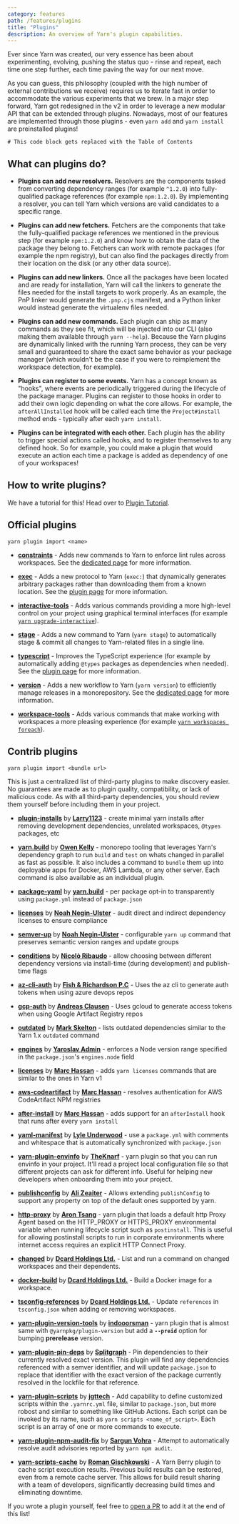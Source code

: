 ```yaml
---
category: features
path: /features/plugins
title: "Plugins"
description: An overview of Yarn's plugin capabilities.
---
```


Ever since Yarn was created, our very essence has been about experimenting, evolving, pushing the status quo - rinse and repeat, each time one step further, each time paving the way for our next move.

As you can guess, this philosophy (coupled with the high number of external contributions we receive) requires us to iterate fast in order to accommodate the various experiments that we brew. In a major step forward, Yarn got redesigned in the v2 in order to leverage a new modular API that can be extended through plugins. Nowadays, most of our features are implemented through those plugins - even `yarn add` and `yarn install` are preinstalled plugins!

```toc
# This code block gets replaced with the Table of Contents
```

## What can plugins do?

  - **Plugins can add new resolvers.** Resolvers are the components tasked from converting dependency ranges (for example `^1.2.0`) into fully-qualified package references (for example `npm:1.2.0`). By implementing a resolver, you can tell Yarn which versions are valid candidates to a specific range.

  - **Plugins can add new fetchers.** Fetchers are the components that take the fully-qualified package references we mentioned in the previous step (for example `npm:1.2.0`) and know how to obtain the data of the package they belong to. Fetchers can work with remote packages (for example the npm registry), but can also find the packages directly from their location on the disk (or any other data source).

  - **Plugins can add new linkers.** Once all the packages have been located and are ready for installation, Yarn will call the linkers to generate the files needed for the install targets to work properly. As an example, the PnP linker would generate the `.pnp.cjs` manifest, and a Python linker would instead generate the virtualenv files needed.

  - **Plugins can add new commands.** Each plugin can ship as many commands as they see fit, which will be injected into our CLI (also making them available through `yarn --help`). Because the Yarn plugins are dynamically linked with the running Yarn process, they can be very small and guaranteed to share the exact same behavior as your package manager (which wouldn't be the case if you were to reimplement the workspace detection, for example).

  - **Plugins can register to some events.** Yarn has a concept known as "hooks", where events are periodically triggered during the lifecycle of the package manager. Plugins can register to those hooks in order to add their own logic depending on what the core allows. For example, the `afterAllInstalled` hook will be called each time the `Project#install` method ends - typically after each `yarn install`.

  - **Plugins can be integrated with each other.** Each plugin has the ability to trigger special actions called hooks, and to register themselves to any defined hook. So for example, you could make a plugin that would execute an action each time a package is added as dependency of one of your workspaces!

## How to write plugins?

We have a tutorial for this! Head over to [Plugin Tutorial](/advanced/plugin-tutorial).

## Official plugins

```
yarn plugin import <name>
```

- [**constraints**](https://github.com/yarnpkg/berry/tree/master/packages/plugin-constraints) - Adds new commands to Yarn to enforce lint rules across workspaces. See the [dedicated page](/features/constraints) for more information.

- [**exec**](https://github.com/yarnpkg/berry/tree/master/packages/plugin-exec) - Adds a new protocol to Yarn (`exec:`) that dynamically generates arbitrary packages rather than downloading them from a known location. See the [plugin page](https://github.com/yarnpkg/berry/tree/master/packages/plugin-exec) for more information.

- [**interactive-tools**](https://github.com/yarnpkg/berry/tree/master/packages/plugin-interactive-tools) - Adds various commands providing a more high-level control on your project using graphical terminal interfaces (for example [`yarn upgrade-interactive`](/cli/upgrade-interactive)).

- [**stage**](https://github.com/yarnpkg/berry/tree/master/packages/plugin-stage) - Adds a new command to Yarn (`yarn stage`) to automatically stage & commit all changes to Yarn-related files in a single line.

- [**typescript**](https://github.com/yarnpkg/berry/tree/master/packages/plugin-typescript) - Improves the TypeScript experience (for example by automatically adding `@types` packages as dependencies when needed). See the [plugin page](https://github.com/yarnpkg/berry/tree/master/packages/plugin-typescript) for more information.

- [**version**](https://github.com/yarnpkg/berry/tree/master/packages/plugin-version) - Adds a new workflow to Yarn (`yarn version`) to efficiently manage releases in a monorepository. See the [dedicated page](/features/release-workflow) for more information.

- [**workspace-tools**](https://github.com/yarnpkg/berry/tree/master/packages/plugin-workspace-tools) - Adds various commands that make working with workspaces a more pleasing experience (for example [`yarn workspaces foreach`](/cli/workspaces/foreach)).

## Contrib plugins

```
yarn plugin import <bundle url>
```

This is just a centralized list of third-party plugins to make discovery easier. No guarantees are made as to plugin quality, compatibility, or lack of malicious code. As with all third-party dependencies, you should review them yourself before including them in your project.

- [**plugin-installs**](https://gitlab.com/Larry1123/yarn-contrib/-/blob/master/packages/plugin-production-install/README.md) by [**Larry1123**](https://gitlab.com/Larry1123) - create minimal yarn installs after removing development dependencies, unrelated workspaces, `@types` packages, etc

- [**yarn.build**](https://yarn.build/) by [**Owen Kelly**](https://github.com/ojkelly/yarn.build) - monorepo tooling that leverages Yarn's dependency graph to run `build` and `test` on whats changed in parallel as fast as possible. It also includes a command to `bundle` them up into deployable apps for Docker, AWS Lambda, or any other server. Each command is also available as an individual plugin.

- [**package-yaml**](https://github.com/ojkelly/yarn.build#plugin-package-yaml) by [**yarn.build**](https://github.com/ojkelly/yarn.build) - per package opt-in to transparently using `package.yml` instead of `package.json`

- [**licenses**](https://github.com/tophat/yarn-plugin-licenses) by [**Noah Negin-Ulster**](https://noahnu.com/) - audit direct and indirect dependency licenses to ensure compliance

- [**semver-up**](https://github.com/tophat/yarn-plugin-semver-up) by [**Noah Negin-Ulster**](https://noahnu.com/) - configurable `yarn up` command that preserves semantic version ranges and update groups

- [**conditions**](https://github.com/nicolo-ribaudo/yarn-plugin-conditions) by [**Nicolò Ribaudo**](https://twitter.com/NicoloRibaudo) - allow choosing between different dependency versions via install-time (during development) and publish-time flags

- [**az-cli-auth**](https://github.com/FishandRichardsonPC/yarn-plugin-az-cli-auth) by [**Fish & Richardson P.C**](https://fr.com) - Uses the az cli to generate auth tokens when using azure devops repos

- [**gcp-auth**](https://github.com/AndyClausen/yarn-plugin-gcp-auth) by [**Andreas Clausen**](https://github.com/AndyClausen) - Uses gcloud to generate access tokens when using Google Artifact Registry repos

- [**outdated**](https://github.com/mskelton/yarn-plugin-outdated) by [**Mark Skelton**](https://github.com/mskelton) - lists outdated dependencies similar to the Yarn 1.x `outdated` command

- [**engines**](https://github.com/devoto13/yarn-plugin-engines) by [**Yaroslav Admin**](https://github.com/devoto13) - enforces a Node version range specified in the `package.json`'s `engines.node` field

- [**licenses**](https://github.com/mhassan1/yarn-plugin-licenses) by [**Marc Hassan**](https://github.com/mhassan1) - adds `yarn licenses` commands that are similar to the ones in Yarn v1

- [**aws-codeartifact**](https://github.com/mhassan1/yarn-plugin-aws-codeartifact) by [**Marc Hassan**](https://github.com/mhassan1) - resolves authentication for AWS CodeArtifact NPM registries

- [**after-install**](https://github.com/mhassan1/yarn-plugin-after-install) by [**Marc Hassan**](https://github.com/mhassan1) - adds support for an `afterInstall` hook that runs after every `yarn install`

- [**yaml-manifest**](https://github.com/lyleunderwood/yarn-plugin-yaml-manifest) by [**Lyle Underwood**](https://github.com/lyleunderwood) - use a `package.yml` with comments and whitespace that is automatically synchronized with `package.json`

- [**yarn-plugin-envinfo**](https://github.com/TheKnarf/yarn-plugin-envinfo) by [**TheKnarf**](https://github.com/TheKnarf) - yarn plugin so that you can run envinfo in your project. It'll read a project local configuration file so that different projects can ask for different info. Useful for helping new developers when onboarding them into your project.

- [**publishconfig**](https://github.com/alizeait/yarn-plugin-publishconfig) by [**Ali Zeaiter**](https://github.com/alizeait) - Allows extending `publishConfig` to support any property on top of the default ones supported by yarn.

- [**http-proxy**](https://github.com/arontsang/yarn-plugin-http-proxy) by [**Aron Tsang**](https://github.com/arontsang) - yarn plugin that loads a default http Proxy Agent based on the HTTP_PROXY or HTTPS_PROXY environmental variable when running lifecycle script such as `postinstall`. This is useful for allowing postinstall scripts to run in corporate environments where internet access requires an explicit HTTP Connect Proxy.

- [**changed**](https://github.com/Dcard/yarn-plugins/tree/master/packages/changed) by [**Dcard Holdings Ltd.**](https://github.com/Dcard) - List and run a command on changed workspaces and their dependents.

- [**docker-build**](https://github.com/Dcard/yarn-plugins/tree/master/packages/docker-build) by [**Dcard Holdings Ltd.**](https://github.com/Dcard) - Build a Docker image for a workspace.

- [**tsconfig-references**](https://github.com/Dcard/yarn-plugins/tree/master/packages/tsconfig-references) by [**Dcard Holdings Ltd.**](https://github.com/Dcard) - Update `references` in `tsconfig.json` when adding or removing workspaces.

- [**yarn-plugin-version-tools**](https://github.com/indooorsman/yarn-plugins#yarn-plugin-version-tools) by [**indooorsman**](https://github.com/indooorsman) - yarn plugin that is almost same with `@yarnpkg/plugin-version` but add a **`--preid`** option for bumping **prerelease** version.

- [**yarn-plugin-pin-deps**](https://github.com/splitgraph/yarn-plugin-pin-deps) by [**Splitgraph**](https://github.com/splitgraph) - Pin dependencies to their currently resolved exact version. This plugin will find any dependencies referenced with a semver identifier, and will update `package.json` to replace that identifier with the exact version of the package currently resolved in the lockfile for that reference.

- [**yarn-plugin-scripts**](https://github.com/jgttech/yarn-plugin-scripts) by [**jgttech**](https://github.com/jgttech) - Add capability to define customized scripts within the `.yarnrc.yml` file, similar to `package.json`, but more robost and similar to something like GitHub Actions. Each script can be invoked by its name, such as `yarn scripts <name_of_script>`. Each script is an array of one or more commands to execute.

- [**yarn-plugin-npm-audit-fix**](https://github.com/sargunv/yarn-plugin-npm-audit-fix) by [**Sargun Vohra**](https://github.com/sargunv) - Attempt to automatically resolve audit advisories reported by `yarn npm audit`.

- [**yarn-scripts-cache**](https://github.com/rgischk/yarn-scripts-cache) by [**Roman Gischkowski**](https://github.com/rgischk) - A Yarn Berry plugin to cache script execution results. Previous build results can be restored, even from a remote cache server. This allows for build result sharing with a team of developers, significantly decreasing build times and eliminating downtime.

If you wrote a plugin yourself, feel free to [open a PR](https://github.com/yarnpkg/berry/edit/master/packages/gatsby/content/features/plugins.md) to add it at the end of this list!
